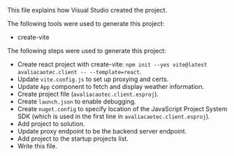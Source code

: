 This file explains how Visual Studio created the project.

The following tools were used to generate this project:
- create-vite

The following steps were used to generate this project:
- Create react project with create-vite: `npm init --yes vite@latest avaliacaotec.client -- --template=react`.
- Update `vite.config.js` to set up proxying and certs.
- Update `App` component to fetch and display weather information.
- Create project file (`avaliacaotec.client.esproj`).
- Create `launch.json` to enable debugging.
- Create `nuget.config` to specify location of the JavaScript Project System SDK (which is used in the first line in `avaliacaotec.client.esproj`).
- Add project to solution.
- Update proxy endpoint to be the backend server endpoint.
- Add project to the startup projects list.
- Write this file.
